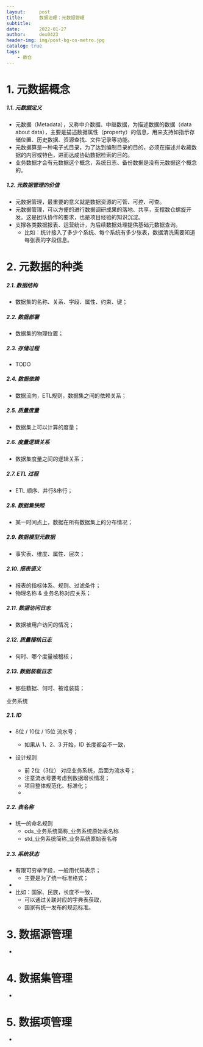 ```yaml
---
layout:     post
title:      数据治理：元数据管理
subtitle:   
date:       2022-01-27
author:     dex0423
header-img: img/post-bg-os-metro.jpg
catalog: true
tags:
    - 数仓
---
```


# 1. 元数据概念

##### 1.1. 元数据定义

- 元数据（Metadata），又称中介数据、中继数据，为描述数据的数据（data about data），主要是描述数据属性（property）的信息，用来支持如指示存储位置、历史数据、资源查找、文件记录等功能。
- 元数据算是一种电子式目录，为了达到编制目录的目的，必须在描述并收藏数据的内容或特色，进而达成协助数据检索的目的。
- 业务数据才会有元数据这个概念，系统日志、备份数据是没有元数据这个概念的。


##### 1.2. 元数据管理的价值

- 元数据管理，最重要的意义就是数据资源的可管、可控、可查。
- 元数据管理，可以方便的进行数据调研成果的落地、共享，支撑数仓螺旋开发。这是团队协作的要求，也是项目经验的知识沉淀。
- 支撑各类数据报表、运营统计，为后续数据处理提供基础元数据查询。
  - 比如：统计接入了多少个系统、每个系统有多少张表，数据清洗需要知道每张表的字段信息。

# 2. 元数据的种类

##### 2.1. 数据结构
- 数据集的名称、关系、字段、属性、约束、键；

##### 2.2. 数据部署
- 数据集的物理位置；

##### 2.3. 存储过程
- TODO

##### 2.4. 数据依赖
- 数据流向，ETL规则，数据集之间的依赖关系；

##### 2.5. 质量度量
- 数据集上可以计算的度量；

##### 2.6. 度量逻辑关系
- 数据集度量之间的逻辑关系；

##### 2.7. ETL 过程
- ETL 顺序、并行&串行；

##### 2.8. 数据集快照
- 某一时间点上，数据在所有数据集上的分布情况；

##### 2.9. 数据模型元数据
- 事实表、维度、属性、层次；

##### 2.10. 报表语义
- 报表的指标体系、规则、过滤条件；
- 物理名称 & 业务名称对应关系；

##### 2.11. 数据访问日志
- 数据被用户访问的情况；

##### 2.12. 质量稽核日志
- 何时、哪个度量被稽核；

##### 2.13. 数据装载日志
- 那些数据、何时、被谁装载；




业务系统

##### 2.1. ID

- 8位 / 10位 / 15位 流水号；
  - 如果从 1、2、3 开始，ID 长度都会不一致，

- 设计规则
  - 前 2位（3位） 对应业务系统，后面为流水号；
  - 注意流水号要考虑到数据增长情况；
  - 项目整体规范化、标准化；
  - 

##### 2.2. 表名称

- 统一的命名规则
  - ods_业务系统简称_业务系统原始表名称
  - std_业务系统简称_业务系统原始表名称

##### 2.3. 系统状态

- 有限可穷举字段，一般用代码表示；
  - 主要是为了统一标准格式；
- 
- 比如：国家、民族，长度不一致，
  - 可以通过关联对应的字典表获取，
  - 国家有统一发布的规范标准。

# 3. 数据源管理

- 

# 4. 数据集管理

- 

# 5. 数据项管理

- 

